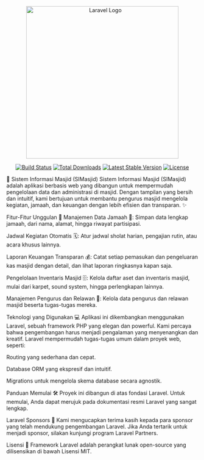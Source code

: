 <p align="center"><a href="https://laravel.com" target="_blank"><img src="https://raw.githubusercontent.com/laravel/art/master/logo-lockup/5%20SVG/2%20CMYK/1%20Full%20Color/laravel-logolockup-cmyk-red.svg" width="400" alt="Laravel Logo"></a></p>

<p align="center">
<a href="https://github.com/laravel/framework/actions"><img src="https://github.com/laravel/framework/workflows/tests/badge.svg" alt="Build Status"></a>
<a href="https://packagist.org/packages/laravel/framework"><img src="https://img.shields.io/packagist/dt/laravel/framework" alt="Total Downloads"></a>
<a href="https://packagist.org/packages/laravel/framework"><img src="https://img.shields.io/packagist/v/laravel/framework" alt="Latest Stable Version"></a>
<a href="https://packagist.org/packages/laravel/framework"><img src="https://img.shields.io/packagist/l/laravel/framework" alt="License"></a>
</p>

🕌 Sistem Informasi Masjid (SIMasjid)
Sistem Informasi Masjid (SIMasjid) adalah aplikasi berbasis web yang dibangun untuk mempermudah pengelolaan data dan administrasi di masjid. Dengan tampilan yang bersih dan intuitif, kami bertujuan untuk membantu pengurus masjid mengelola kegiatan, jamaah, dan keuangan dengan lebih efisien dan transparan. ✨

Fitur-Fitur Unggulan 🚀
Manajemen Data Jamaah 👥: Simpan data lengkap jamaah, dari nama, alamat, hingga riwayat partisipasi.

Jadwal Kegiatan Otomatis 🗓️: Atur jadwal sholat harian, pengajian rutin, atau acara khusus lainnya.

Laporan Keuangan Transparan 💰: Catat setiap pemasukan dan pengeluaran kas masjid dengan detail, dan lihat laporan ringkasnya kapan saja.

Pengelolaan Inventaris Masjid 🗄️: Kelola daftar aset dan inventaris masjid, mulai dari karpet, sound system, hingga perlengkapan lainnya.

Manajemen Pengurus dan Relawan 🙏: Kelola data pengurus dan relawan masjid beserta tugas-tugas mereka.

Teknologi yang Digunakan 💻
Aplikasi ini dikembangkan menggunakan Laravel, sebuah framework PHP yang elegan dan powerful. Kami percaya bahwa pengembangan harus menjadi pengalaman yang menyenangkan dan kreatif. Laravel mempermudah tugas-tugas umum dalam proyek web, seperti:

Routing yang sederhana dan cepat.

Database ORM yang ekspresif dan intuitif.

Migrations untuk mengelola skema database secara agnostik.

Panduan Memulai 🛠️
Proyek ini dibangun di atas fondasi Laravel. Untuk memulai, Anda dapat merujuk pada dokumentasi resmi Laravel yang sangat lengkap.

Laravel Sponsors 💖
Kami mengucapkan terima kasih kepada para sponsor yang telah mendukung pengembangan Laravel. Jika Anda tertarik untuk menjadi sponsor, silakan kunjungi program Laravel Partners.

Lisensi 📜
Framework Laravel adalah perangkat lunak open-source yang dilisensikan di bawah Lisensi MIT.
